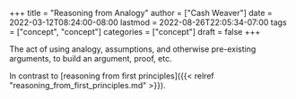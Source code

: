 +++
title = "Reasoning from Analogy"
author = ["Cash Weaver"]
date = 2022-03-12T08:24:00-08:00
lastmod = 2022-08-26T22:05:34-07:00
tags = ["concept", "concept"]
categories = ["concept"]
draft = false
+++

The act of using analogy, assumptions, and otherwise pre-existing arguments, to build an argument, proof, etc.

In contrast to [reasoning from first principles]({{< relref "reasoning_from_first_principles.md" >}}).

